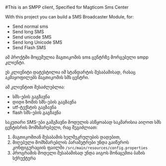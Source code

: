 #This is an SMPP client, Specified for Magticom Sms Center

With this project you can build a SMS Broadcaster  Module, for:
- Send normal sms
- Send long SMS
- Send unicode SMS
- Send long Unicode SMS
- Send Flash SMS


ამ პროქტში მოცემულია მაგთიკომის  sms ცენტრზე მორგებული smpp კლიენტი.

ეს კლიენიტი დატესტილია იმ სტანდარტის შესაბამისად, რასაც აკმაყოფილებს მაგთიკომის სმს ცენტრი.

ამ კლიენტით შესაძლებლია:
- სმს-ების გაგზავნა
- დიდი ზომის სმს-ების გაგზავნა
- utf-ტექსტის გაგზავნა
- flash სმს-ების გაგზავნა

საკუთარი SMS-ები გამგზავნი მოდულის ასწყოაბად საკმარისია აიღოთ სმს ცენტისრის მომხმარებელი, 
რაც შეგიძლიათ:

1. მაგთიკომთან შესაბამის ხელშეკრულების დადებით,
1. მიღებული მომხმარებლის პარამეტრები უნდა გაიწეროს კონფიგურაციის ფაილში `/src/main/resources/config.properties`
1. პროგრამის მოდელი შესაბამისად უნდა აიგოს მონაცემთა ბაზის სქრუქტურა
